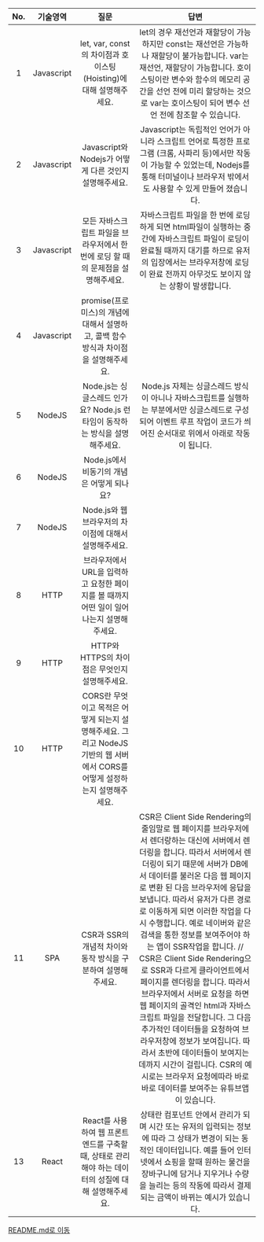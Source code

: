 |No.|기술영역|질문|답변|
|:--:|:--:|:--:|:--:|
|1|Javascript|let, var, const의 차이점과 호이스팅 (Hoisting)에 대해 설명해주세요.|let의 경우 재선언과 재할당이 가능하지만 const는 재선언은 가능하나 재할당이 불가능합니다. var는 재선언, 재할당이 가능합니다. 호이스팅이란 변수와 함수의 메모리 공간을 선언 전에 미리 할당하는 것으로 var는 호이스팅이 되어 변수 선언 전에 참조할 수 있습니다.|
|2|Javascript|Javascript와 Nodejs가 어떻게 다른 것인지 설명해주세요.|Javascript는 독립적인 언어가 아니라 스크립트 언어로 특정한 프로그램 (크롬, 사파리 등)에서만 작동이 가능할 수 있었는데, Nodejs를 통해 터미널이나 브라우저 밖에서도 사용할 수 있게 만들어 졌습니다.|
|3|Javascript|모든 자바스크립트 파일을 브라우저에서 한 번에 로딩 할 때의 문제점을 설명해주세요.|자바스크립트 파일을 한 번에 로딩하게 되면 html파일이 실행하는 중간에 자바스크립트 파일이 로딩이 완료될 때까지 대기를 하므로 유저의 입장에서는 브라우저창에 로딩이 완료 전까지 아무것도 보이지 않는 상황이 발생합니다.|
|4|Javascript|promise(프로미스)의 개념에 대해서 설명하고, 콜백 함수 방식과 차이점을 설명해주세요.||
|5|NodeJS|Node.js는 싱글스레드 인가요? Node.js 런타임이 동작하는 방식을 설명해주세요.|Node.js 자체는 싱글스레드 방식이 아니나 자바스크립트를 실행하는 부분에서만 싱글스레드로 구성되어 이벤트 루프 작업이 코드가 씌어진 순서대로 위에서 아래로 작동이 됩니다.|
|6|NodeJS|Node.js에서 비동기의 개념은 어떻게 되나요?||
|7|NodeJS|Node.js와 웹 브라우저의 차이점에 대해서 설명해주세요.||
|8|HTTP|브라우저에서 URL을 입력하고 요청한 페이지를 볼 때까지 어떤 일이 일어나는지 설명해주세요.||
|9|HTTP|HTTP와 HTTPS의 차이점은 무엇인지 설명해주세요.||
|10|HTTP|CORS란 무엇이고 목적은 어떻게 되는지 설명해주세요. 그리고 NodeJS 기반의 웹 서버에서 CORS를 어떻게 설정하는지 설명해주세요.||
|11|SPA|CSR과 SSR의 개념적 차이와 동작 방식을 구분하여 설명해주세요.|CSR은 Client Side Rendering의 줄임말로 웹 페이지를 브라우저에서 렌더랑하는 대신에 서버에서 렌더링을 합니다. 따라서 서버에서 렌더링이 되기 때문에 서버가 DB에서 데이터를 불러온 다음 웹 페이지로 변환 된 다음 브라우저에 응답을 보냅니다. 따라서 유저가 다른 경로로 이동하게 되면 이러한 작업을 다시 수행합니다. 예로 네이버와 같은 검색을 통한 정보를 보여주어야 하는 앱이 SSR작업을 합니다. // CSR은 Client Side Rendering으로 SSR과 다르게 클라이언트에서 페이지를 렌더링을 합니다. 따라서 브라우저에서 서버로 요청을 하면 웹 페이지의 골격인 html과 자바스크립트 파일을 전달합니다. 그 다음 추가적인 데이터들을 요청하여 브라우저창에 정보가 보여집니다. 따라서 초반에 데이터들이 보여지는데까지 시간이 걸립니다. CSR의 예시로는 브라우저 요청에따라 바로바로 데이터를 보여주는 유튜브앱이 있습니다.|
|13|React|React를 사용하여 웹 프론트엔드를 구축할 때, 상태로 관리해야 하는 데이터의 성질에 대해 설명해주세요.|상태란 컴포넌트 안에서 관리가 되며 시간 또는 유저의 입력되는 정보에 따라 그 상태가 변경이 되는 동적인 데이터입니다. 예를 들어 인터넷에서 쇼핑을 할때 원하는 물건을 장바구니에 담거나 지우거나 수량을 늘리는 등의 작동에 따라서 결제되는 금액이 바뀌는 예시가 있습니다.|



[README.md로 이동](../../README.md)
